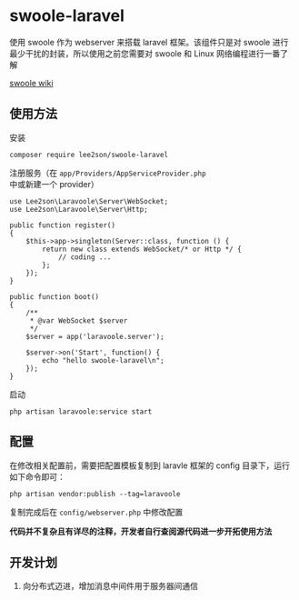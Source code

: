 # swoole-laravel
使用 swoole 作为 webserver 来搭载 laravel 框架。该组件只是对 swoole 进行最少干扰的封装，所以使用之前您需要对 swoole 和 Linux 网络编程进行一番了解

[swoole wiki](https://wiki.swoole.com/wiki/index/prid-1)

## 使用方法

安装

    composer require lee2son/swoole-laravel
    
注册服务（在 `app/Providers/AppServiceProvider.php` 中或新建一个 provider）

    use Lee2son\Laravoole\Server\WebSocket;
    use Lee2son\Laravoole\Server\Http;
    
    public function register()
    {
        $this->app->singleton(Server::class, function () {
            return new class extends WebSocket/* or Http */ {
                // coding ...
            };
        });
    }
    
    public function boot()
    {
        /**
         * @var WebSocket $server
         */
        $server = app('laravoole.server');

        $server->on('Start', function() {
            echo "hello swoole-laravel\n";
        });
    }
    
启动

    php artisan laravoole:service start
    
## 配置
在修改相关配置前，需要把配置模板复制到 laravle 框架的 config 目录下，运行如下命令即可：

    php artisan vendor:publish --tag=laravoole
    
复制完成后在 `config/webserver.php` 中修改配置


**代码并不复杂且有详尽的注释，开发者自行查阅源代码进一步开拓使用方法**

## 开发计划
1. 向分布式迈进，增加消息中间件用于服务器间通信